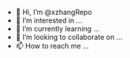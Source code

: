 - 👋 Hi, I’m @xzhangRepo
- 👀 I’m interested in ...
- 🌱 I’m currently learning ...
- 💞️ I’m looking to collaborate on ...
- 📫 How to reach me ...

<!---
xzhangRepo/xzhangRepo is a ✨ special ✨ repository because its `README.md` (this file) appears on your GitHub profile.
You can click the Preview link to take a look at your changes.
--->
